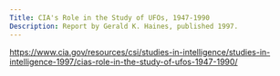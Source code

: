```yaml
---
Title: CIA's Role in the Study of UFOs, 1947-1990
Description: Report by Gerald K. Haines, published 1997.
---
```


https://www.cia.gov/resources/csi/studies-in-intelligence/studies-in-intelligence-1997/cias-role-in-the-study-of-ufos-1947-1990/


